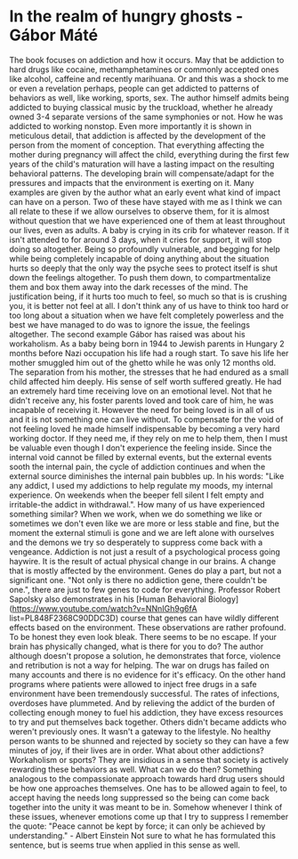 
# In the realm of hungry ghosts - Gábor Máté

The book focuses on addiction and how it occurs. May that be addiction to hard
drugs like cocaine, methamphetamines or commonly accepted ones like alcohol,
caffeine and recently marihuana. Or and this was a shock to me or even a
revelation perhaps, people can get addicted to patterns of behaviors as well, like
working, sports, sex. The author himself admits being addicted to buying classical
music by the truckload, whether he already owned 3-4 separate versions of the same
symphonies or not. How he was addicted to working nonstop.
Even more importantly it is shown in meticulous detail, that addiction is affected
by the development of the person from the moment of conception. That everything
affecting the mother during pregnancy will affect the child, everything during the
first few years of the child's maturation will have a lasting impact on the
resulting behavioral patterns. The developing brain will compensate/adapt for the
pressures and impacts that the environment is exerting on it.
Many examples are given by the author what an early event what kind of impact can
have on a person. Two of these have stayed with me as I think we can all relate to
these if we allow ourselves to observe them, for it is almost without question
that we have experienced one of them at least throughout our lives, even as adults.
A baby is crying in its crib for whatever reason. If it isn't attended to for
around 3 days, when it cries for support, it will stop doing so altogether. Being
so profoundly vulnerable, and begging for help while being completely incapable of
doing anything about the situation hurts so deeply that the only way the psyche
sees to protect itself is shut down the feelings altogether. To push them down, to
compartmentalize them and box them away into the dark recesses of the mind. The
justification being, if it hurts too much to feel, so much so that is is crushing
you, it is better not feel at all. I don't think any of us have to think too hard
or too long about a situation when we have felt completely powerless and the best
we have managed to do was to ignore the issue, the feelings altogether.
The second example Gábor has raised was about his workaholism. As a baby being
born in 1944 to Jewish parents in Hungary 2 months before Nazi occupation his life
had a rough start. To save his life her mother smuggled him out of the ghetto
while he was only 12 months old. The separation from his mother, the stresses that
he had endured as a small child affected him deeply. His sense of self worth
suffered greatly. He had an extremely hard time receiving love on an emotional
level. Not that he didn't receive any, his foster parents loved and took care of
him, he was incapable of receiving it. However the need for being loved is in all
of us and it is not something one can live without. To compensate for the void of
not feeling loved he made himself indispensable by becoming a very hard working
doctor. If they need me, if they rely on me to help them, then I must be valuable
even though I don't experience the feeling inside. Since the internal void cannot
be filled by external events, but the external events sooth the internal pain, the
cycle of addiction continues and when the external source diminishes the internal
pain bubbles up. In his words: "Like any addict, I used my addictions to help
regulate my moods, my internal experience. On weekends when the beeper fell silent
I felt empty and irritable-the addict in withdrawal.". How many of us have
experienced something similar? When we work, when we do something we like or
sometimes we don't even like we are more or less stable and fine, but the moment
the external stimuli is gone and we are left alone with ourselves and the demons
we try so desperately to suppress come back with a vengeance.
Addiction is not just a result of a psychological process going haywire. It is the
result of actual physical change in our brains. A change that is mostly affected
by the environment. Genes do play a part, but not a significant one. "Not only is
there no addiction gene, there couldn't be one.", there are just to few genes to
code for everything. Professor Robert Sapolsky also demonstrates in his [Human
Behavioral Biology](https://www.youtube.com/watch?v=NNnIGh9g6fA
list=PL848F2368C90DDC3D) course that genes can have wildly different effects based
on the environment.
These observations are rather profound. To be honest they even look bleak. There
seems to be no escape. If your brain has physically changed, what is there for you
to do?
The author although doesn't propose a solution, he demonstrates that force,
violence and retribution is not a way for helping. The war on drugs has failed on
many accounts and there is no evidence for it's efficacy. On the other hand
programs where patients were allowed to inject free drugs in a safe environment
have been tremendously successful. The rates of infections, overdoses have
plummeted. And by relieving the addict of the burden of collecting enough money to
fuel his addiction, they have excess resources to try and put themselves back
together. Others didn't became addicts who weren't previously ones. It wasn't a
gateway to the lifestyle. No healthy person wants to be shunned and rejected by
society so they can have a few minutes of joy, if their lives are in order.
What about other addictions? Workaholism or sports? They are insidious in a sense
that society is actively rewarding these behaviors as well. What can we do then?
Something analogous to the compassionate approach towards hard drug users should
be how one approaches themselves. One has to be allowed again to feel, to accept
having the needs long suppressed so the being can come back together into the
unity it was meant to be in.
Somehow whenever I think of these issues, whenever emotions come up that I try to
suppress I remember the quote: "Peace cannot be kept by force; it can only be
achieved by understanding." - Albert Einstein
Not sure to what he has formulated this sentence, but is seems true when applied
in this sense as well.
